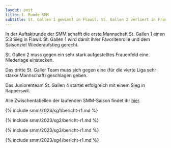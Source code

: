 ```yaml
---
layout: post
title: 1. Runde SMM
subtitle: St. Gallen 1 gewinnt in Flawil. St. Gallen 2 verliert in Frauenfeld. St. Gallen 3 verliert in Romanshorn. St. Gallen 4 gewinnt in Rapperswil.
---
```


In der Auftaktrunde der SMM schafft die erste Mannschaft St. Gallen 1 einen 5:3 Sieg in Flawil. St. Gallen 1 wird damit
ihrer Favoritenrolle und dem Saisonziel Wiederaufstieg gerecht.

St. Gallen 2 muss gegen ein sehr stark aufgestelltes Frauenfeld eine Niederlage einstecken.

Das dritte St. Galler Team muss sich gegen eine (für die vierte Liga sehr starke Mannschaft) geschlagen geben.

Das Juniorenteam St. Gallen 4 startet erfolgreich mit einem Sieg in Rapperswil.

Alle Zwischentabellen der laufenden SMM-Saison findet ihr [hier](/smm/2023/sg1).

{% include smm/2023/sg1/bericht-r1.md %}

{% include smm/2023/sg2/bericht-r1.md %}

{% include smm/2023/sg3/bericht-r1.md %}

{% include smm/2023/sg4/bericht-r1.md %}

<style>
table th, table td:nth-of-type(4) {
    white-space: nowrap;
}
</style>
